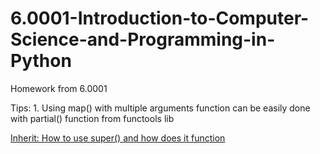 # 6.0001-Introduction-to-Computer-Science-and-Programming-in-Python

Homework from 6.0001

Tips:
    1. Using map() with multiple arguments function can be easily done with partial() function from functools lib

[Inherit: How to use super() and how does it function](https://python3-cookbook.readthedocs.io/zh_CN/latest/c08/p07_calling_method_on_parent_class.html)
